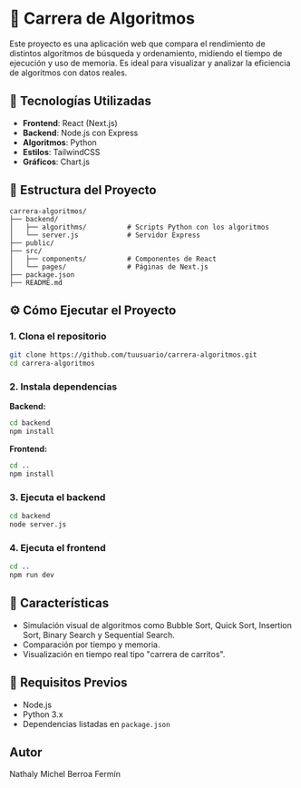 # 🏁 Carrera de Algoritmos

Este proyecto es una aplicación web que compara el rendimiento de distintos algoritmos de búsqueda y ordenamiento, midiendo el tiempo de ejecución y uso de memoria. Es ideal para visualizar y analizar la eficiencia de algoritmos con datos reales.

## 🧪 Tecnologías Utilizadas

- **Frontend**: React (Next.js)
- **Backend**: Node.js con Express
- **Algoritmos**: Python
- **Estilos**: TailwindCSS
- **Gráficos**: Chart.js

## 📁 Estructura del Proyecto

```
carrera-algoritmos/
├── backend/
│   ├── algorithms/          # Scripts Python con los algoritmos
│   └── server.js            # Servidor Express
├── public/
├── src/
│   ├── components/          # Componentes de React
│   └── pages/               # Páginas de Next.js
├── package.json
├── README.md
```

## ⚙️ Cómo Ejecutar el Proyecto

### 1. Clona el repositorio

```bash
git clone https://github.com/tuusuario/carrera-algoritmos.git
cd carrera-algoritmos
```

### 2. Instala dependencias

**Backend:**

```bash
cd backend
npm install
```

**Frontend:**

```bash
cd ..
npm install
```

### 3. Ejecuta el backend

```bash
cd backend
node server.js
```

### 4. Ejecuta el frontend

```bash
cd ..
npm run dev
```

## 🚀 Características

- Simulación visual de algoritmos como Bubble Sort, Quick Sort, Insertion Sort, Binary Search y Sequential Search.
- Comparación por tiempo y memoria.
- Visualización en tiempo real tipo "carrera de carritos".

## 🧠 Requisitos Previos

- Node.js
- Python 3.x
- Dependencias listadas en `package.json`

## Autor
Nathaly Michel Berroa Fermín
